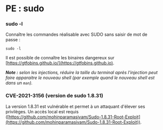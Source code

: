 # PE : sudo

### sudo -l

Connaître les commandes réalisable avec SUDO sans saisir de mot de passe :

```
sudo -l
```

Il est possible de connaître les binaires dangereux sur [https://gtfobins.github.io/](https://gtfobins.github.io).

_**Note :** selon les injections, réduire la taille du terminal après l'injection peut faire apparaitre le nouveau shell (par exemple quand le nouveau shell est dans un `man`)._

### CVE-2021-3156 (version de sudo 1.8.31)

La version 1.8.31 est vulnérable et permet à un attaquant d'élever ses privilèges. Un accès local est requis ([https://github.com/mohinparamasivam/Sudo-1.8.31-Root-Exploit](https://github.com/mohinparamasivam/Sudo-1.8.31-Root-Exploit)).
